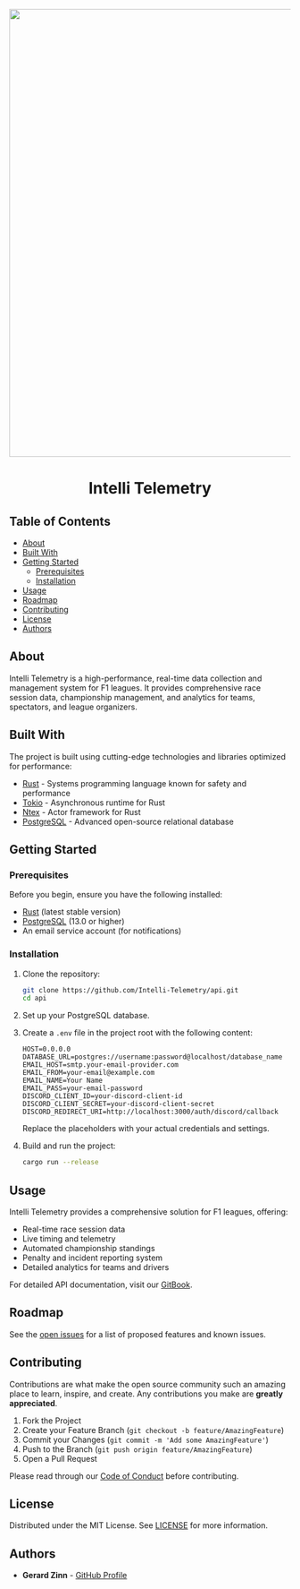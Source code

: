 <p align="center">
    <img src="https://avatars.githubusercontent.com/u/158355068?s=400&u=dd74b7a8edf3863336bf4cbc03a26c1c450f424f&v=4" style="width:20vh;" >
</p>
<h1 align="center">Intelli Telemetry</h1>

## Table of Contents
- [About](#about)
- [Built With](#built-with)
- [Getting Started](#getting-started)
    - [Prerequisites](#prerequisites)
    - [Installation](#installation)
- [Usage](#usage)
- [Roadmap](#roadmap)
- [Contributing](#contributing)
- [License](#license)
- [Authors](#authors)

## About
Intelli Telemetry is a high-performance, real-time data collection and management system for F1 leagues. It provides comprehensive race session data, championship management, and analytics for teams, spectators, and league organizers.

## Built With
The project is built using cutting-edge technologies and libraries optimized for performance:

- [Rust](https://www.rust-lang.org) - Systems programming language known for safety and performance
- [Tokio](https://tokio.rs/) - Asynchronous runtime for Rust
- [Ntex](https://ntex.rs/) - Actor framework for Rust
- [PostgreSQL](https://www.postgresql.org/) - Advanced open-source relational database

## Getting Started

### Prerequisites
Before you begin, ensure you have the following installed:
- [Rust](https://www.rust-lang.org/tools/install) (latest stable version)
- [PostgreSQL](https://www.postgresql.org/download/) (13.0 or higher)
- An email service account (for notifications)

### Installation
1. Clone the repository:
   ```sh
   git clone https://github.com/Intelli-Telemetry/api.git
   cd api
   ```

2. Set up your PostgreSQL database.

3. Create a `.env` file in the project root with the following content:
   ```env
   HOST=0.0.0.0
   DATABASE_URL=postgres://username:password@localhost/database_name
   EMAIL_HOST=smtp.your-email-provider.com
   EMAIL_FROM=your-email@example.com
   EMAIL_NAME=Your Name
   EMAIL_PASS=your-email-password
   DISCORD_CLIENT_ID=your-discord-client-id
   DISCORD_CLIENT_SECRET=your-discord-client-secret
   DISCORD_REDIRECT_URI=http://localhost:3000/auth/discord/callback
   ```
   Replace the placeholders with your actual credentials and settings.

4. Build and run the project:
   ```sh
   cargo run --release
   ```

## Usage
Intelli Telemetry provides a comprehensive solution for F1 leagues, offering:

- Real-time race session data
- Live timing and telemetry
- Automated championship standings
- Penalty and incident reporting system
- Detailed analytics for teams and drivers

For detailed API documentation, visit our [GitBook](https://gerardjoven2020.gitbook.io/intelli-api/).

## Roadmap
See the [open issues](https://github.com/GPeaky/intelli-api/issues) for a list of proposed features and known issues.

## Contributing
Contributions are what make the open source community such an amazing place to learn, inspire, and create. Any contributions you make are **greatly appreciated**.

1. Fork the Project
2. Create your Feature Branch (`git checkout -b feature/AmazingFeature`)
3. Commit your Changes (`git commit -m 'Add some AmazingFeature'`)
4. Push to the Branch (`git push origin feature/AmazingFeature`)
5. Open a Pull Request

Please read through our [Code of Conduct](https://github.com/GPeaky/intelli-api/blob/main/CODE_OF_CONDUCT.md) before contributing.

## License
Distributed under the MIT License. See [LICENSE](https://github.com/GPeaky/intelli-api/blob/main/LICENSE.md) for more information.

## Authors
- **Gerard Zinn** - [GitHub Profile](https://github.com/GPeaky)